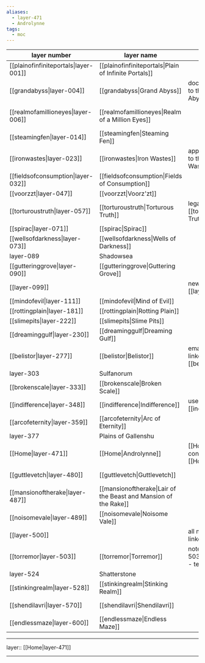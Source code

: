 ```yaml
---
aliases:
  - layer-471
  - Androlynne
tags:
  - moc
---
```


| layer number                          | layer name                                                      | layer purpose                                                            | notes                                       |
| ------------------------------------- | --------------------------------------------------------------- | ------------------------------------------------------------------------ | ------------------------------------------- |
| [[plainofinfiniteportals\|layer-001]] | [[plainofinfiniteportals\|Plain of Infinite Portals]]           |                                                                          |                                             |
| [[grandabyss\|layer-004]]             | [[grandabyss\|Grand Abyss]]                                     | documents/files are linked to the [[grandabyss\|Grand Abyss]]            |                                             |
| [[realmofamillioneyes\|layer-006]]    | [[realmofamillioneyes\|Realm of a Million Eyes]]                |                                                                          | see: [[dream-00@-2024276131549\|dream-00@]] |
| [[steamingfen\|layer-014]]            | [[steamingfen\|Steaming Fen]]                                   |                                                                          |                                             |
| [[ironwastes\|layer-023]]             | [[ironwastes\|Iron Wastes]]                                     | app/toolset notes are linked to the [[ironwastes\|Iron Wastes]]          |                                             |
| [[fieldsofconsumption\|layer-032]]    | [[fieldsofconsumption\|Fields of Consumption]]                  |                                                                          |                                             |
| [[voorzzt\|layer-047]]                | [[voorzzt\|Voorz'zt]]                                           |                                                                          |                                             |
| [[torturoustruth\|layer-057]]         | [[torturoustruth\|Torturous Truth]]                             | legal notes are linked to [[torturoustruth\|Torturous Truth]]            |                                             |
| [[spirac\|layer-071]]                 | [[spirac\|Spirac]]                                              |                                                                          |                                             |
| [[wellsofdarkness\|layer-073]]        | [[wellsofdarkness\|Wells of Darkness]]                          |                                                                          |                                             |
| layer-089                             | Shadowsea                                                       |                                                                          | see: dream-20D                              |
| [[gutteringgrove\|layer-090]]         | [[gutteringgrove\|Guttering Grove]]                             |                                                                          |                                             |
| [[layer-099]]                         |                                                                 | new notes are linked to [[layer-099]] by default                         |                                             |
| [[mindofevil\|layer-111]]             | [[mindofevil\|Mind of Evil]]                                    |                                                                          |                                             |
| [[rottingplain\|layer-181]]           | [[rottingplain\|Rotting Plain]]                                 |                                                                          |                                             |
| [[slimepits\|layer-222]]              | [[slimepits\|Slime Pits]]                                       |                                                                          |                                             |
| [[dreaminggulf\|layer-230]]           | [[dreaminggulf\|Dreaming Gulf]]                                 |                                                                          |                                             |
| [[belistor\|layer-277]]               | [[belistor\|Belistor]]                                          | email-related notes are linked to [[belistor\|Belistor]]                 |                                             |
| layer-303                             | Sulfanorum                                                      |                                                                          |                                             |
| [[brokenscale\|layer-333]]            | [[brokenscale\|Broken Scale]]                                   |                                                                          |                                             |
| [[indifference\|layer-348]]           | [[indifference\|Indifference]]                                  | useless notes are linked to [[indifference\|Indifference]]               |                                             |
| [[arcofeternity\|layer-359]]          | [[arcofeternity\|Arc of Eternity]]                              |                                                                          |                                             |
| layer-377                             | Plains of Gallenshu                                             |                                                                          |                                             |
| [[Home\|layer-471]]                   | [[Home\|Androlynne]]                                            | [[Home\|layer-471]] only contains this vault's [[Home]] note             | see: [[Home]]                               |
| [[guttlevetch\|layer-480]]            | [[guttlevetch\|Guttlevetch]]                                    |                                                                          | see: [[dream-22T-2024327213205\|dream-22T]] |
| [[mansionoftherake\|layer-487]]       | [[mansionoftherake\|Lair of the Beast and Mansion of the Rake]] |                                                                          |                                             |
| [[noisomevale\|layer-489]]            | [[noisomevale\|Noisome Vale]]                                   |                                                                          |                                             |
| [[layer-500]]                         |                                                                 | all maps of content are linked to [[layer-500]]                          | see: [[Atlas.canvas\|Atlas]]                |
| [[torremor\|layer-503]]               | [[torremor\|Torremor]]                                          | notes in [[torremor\|layer-503]] link to - but not from - template notes |                                             |
| layer-524                             | Shatterstone                                                    |                                                                          | see: dream-24V, terror-24V                  |
| [[stinkingrealm\|layer-528]]          | [[stinkingrealm\|Stinking Realm]]                               |                                                                          |                                             |
| [[shendilavri\|layer-570]]            | [[shendilavri\|Shendilavri]]                                    |                                                                          | see: [[dream-23Y-2024330095857\|dream-23Y]] |
| [[endlessmaze\|layer-600]]            | [[endlessmaze\|Endless Maze]]                                   |                                                                          |                                             |

***

layer:: [[Home|layer-471]]

***
